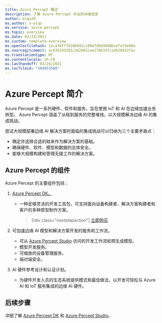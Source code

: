 ```yaml
---
title: Azure Percept 概述
description: 了解 Azure Percept 平台的详细信息
author: elqu20
ms.author: v-elqu
ms.service: azure-percept
ms.topic: overview
ms.date: 03/23/2021
ms.custom: template-overview
ms.openlocfilehash: 12ca7dff7d106941cc8947d9d3040bcefefde00a
ms.sourcegitcommit: ac035293291c3d2962cee270b33fca3628432fac
ms.translationtype: HT
ms.contentlocale: zh-CN
ms.lasthandoff: 03/24/2021
ms.locfileid: "104953580"
---
```

# <a name="introduction-to-azure-percept"></a>Azure Percept 简介

Azure Percept 是一系列硬件、软件和服务，旨在使用 IoT 和 AI 在边缘加速业务转型。 Azure Percept 涵盖了从硅到服务的完整堆栈，以大规模解决边缘 AI 的集成挑战。  

尝试大规模部署边缘 AI 解决方案时面临的集成挑战可以归纳为三个主要矛盾点：

- 确定并选择合适的硅来作为解决方案的基础。
- 确保硬件、软件、模型和数据的总体安全。
- 能够大规模构建和管理无缝工作的解决方案。

## <a name="components-of-azure-percept"></a>Azure Percept 的组件

Azure Percept 的主要组件包括：

1. [Azure Percept DK。](./overview-azure-percept-dk.md)

    - 一种足够灵活的开发工具包，可支持面向设备构建者、解决方案构建者和客户的多种原型制作方案。

        > [!div class="nextstepaction"]
        > [立即购买](https://go.microsoft.com/fwlink/p/?LinkId=2155270)

1. 可加速边缘 AI 模型和解决方案开发的服务和工作流。

    - 可从 [Azure Percept Studio](https://go.microsoft.com/fwlink/?linkid=2135819) 访问的开发工作流和预生成模型。
    - 模型开发服务。
    - 可缩放的设备管理服务。
    - 端对端安全。

1. AI 硬件参考设计和认证计划。

    - 为硬件开发人员的生态系统提供模式和最佳做法，以开发可轻松与 Azure AI 和 IoT 服务集成的边缘 AI 硬件。

## <a name="next-steps"></a>后续步骤

详细了解 [Azure Percept DK](./overview-azure-percept-dk.md) 和 [Azure Percept Studio](./overview-azure-percept-studio.md)。
